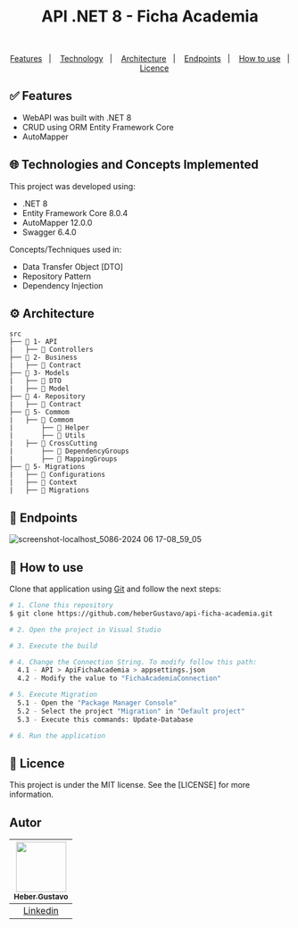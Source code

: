 <h1 align="center">
   API .NET 8 - Ficha Academia
</h1>

</br>
  
<p align="center">
  <a href="#white_check_mark-Features">Features</a>&nbsp;&nbsp;&nbsp;|&nbsp;&nbsp;&nbsp;
  <a href="#globe_with_meridians-Technologies-and-Concepts-Implemented">Technology</a>&nbsp;&nbsp;&nbsp;|&nbsp;&nbsp;&nbsp;
   <a href="#gear-Architecture">Architecture</a>&nbsp;&nbsp;&nbsp;|&nbsp;&nbsp;&nbsp;
   <a href="#gear-Architecture">Endpoints</a>&nbsp;&nbsp;&nbsp;|&nbsp;&nbsp;&nbsp;
  <a href="#wrench-How-to-use">How to use</a>&nbsp;&nbsp;&nbsp;|&nbsp;&nbsp;&nbsp;
  <a href="#memo-Licence">Licence</a>
</p>


## :white_check_mark: Features

* WebAPI was built with .NET 8
* CRUD using ORM Entity Framework Core
* AutoMapper

## :globe_with_meridians: Technologies and Concepts Implemented

This project was developed using:

- .NET 8
- Entity Framework Core 8.0.4
- AutoMapper 12.0.0
- Swagger 6.4.0

Concepts/Techniques used in:
- Data Transfer Object [DTO]
- Repository Pattern
- Dependency Injection

## :gear: Architecture

```🌐
src
├── 📂 1- API
|   ├── 📂 Controllers
├── 📂 2- Business
|   ├── 📂 Contract
├── 📂 3- Models
|   ├── 📂 DTO
|   ├── 📂 Model
├── 📂 4- Repository
|   ├── 📂 Contract
├── 📂 5- Commom
|   ├── 📂 Commom
|       ├── 📂 Helper
|       ├── 📂 Utils
|   ├── 📂 CrossCutting
|       ├── 📂 DependencyGroups
|       ├── 📂 MappingGroups
├── 📂 5- Migrations
|   ├── 📂 Configurations
|   ├── 📂 Context
|   ├── 📂 Migrations

```

## :round_pushpin: Endpoints
![screenshot-localhost_5086-2024 06 17-08_59_05](https://github.com/heberGustavo/api-ficha-academia/assets/44476616/5514ce54-36ec-482e-919e-89b2aa9f855a)


## :wrench: How to use

Clone that application using [Git](https://git-scm.com) and follow the next steps:

```bash
# 1. Clone this repository
$ git clone https://github.com/heberGustavo/api-ficha-academia.git

# 2. Open the project in Visual Studio

# 3. Execute the build

# 4. Change the Connection String. To modify follow this path:
  4.1 - API > ApiFichaAcademia > appsettings.json
  4.2 - Modify the value to "FichaAcademiaConnection"

# 5. Execute Migration
  5.1 - Open the "Package Manager Console"
  5.2 - Select the project "Migration" in "Default project"
  5.3 - Execute this commands: Update-Database

# 6. Run the application

```

## :memo: Licence 
This project is under the MIT license. See the [LICENSE] for more information.


## Autor

| [<img src="https://avatars.githubusercontent.com/u/44476616?v=4" style="max-width: 100%;width: 90px;"><br><sub>Heber Gustavo</sub>](https://github.com/heberGustavo) |
| :---: |
|[Linkedin](https://www.linkedin.com/in/heber-gustavo/)|
